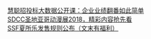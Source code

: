   
[慧聪招投标大数据公开课：企业业绩翻番如此简单](http://www.dianyue.me/archives/909/xj12wzo8y2wnxabv/)  
[SDCC圣地亚哥动漫展2018，精彩内容抢先看](http://www.dianyue.me/archives/256/07q9t7go268s9ijy/)  
[SSF夏所乐发售规则公布（文末有福利）](http://www.dianyue.me/archives/188/z2ot4fphomwuok1x/)